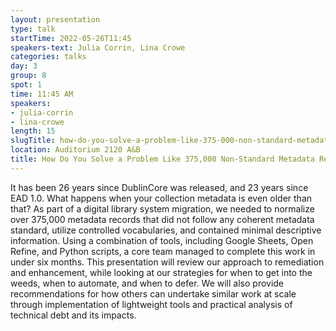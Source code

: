 ```yaml
---
layout: presentation
type: talk 
startTime: 2022-05-26T11:45
speakers-text: Julia Corrin, Lina Crowe
categories: talks
day: 3
group: 8
spot: 1
time: 11:45 AM
speakers:
- julia-corrin
- lina-crowe
length: 15
slugTitle: how-do-you-solve-a-problem-like-375-000-non-standard-metadata-records-
location: Auditorium 2120 A&B
title: How Do You Solve a Problem Like 375,000 Non-Standard Metadata Records?
---
```

It has been 26 years since DublinCore was released, and 23 years since EAD 1.0. What happens when your collection metadata is even older than that? As part of a digital library system migration, we needed to normalize over 375,000 metadata records that did not follow any coherent metadata standard, utilize controlled vocabularies, and contained minimal descriptive information. Using a combination of tools, including Google Sheets, Open Refine, and Python scripts, a core team managed to complete this work in under six months. This presentation will review our approach to remediation and enhancement, while looking at our strategies for when to get into the weeds, when to automate, and when to defer. We will also provide recommendations for how others can undertake similar work at scale through implementation of lightweight tools and practical analysis of technical debt and its impacts.